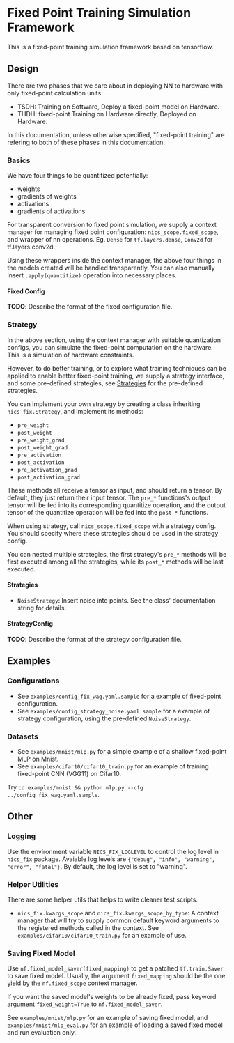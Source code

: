 # Fixed Point Training Simulation Framework

This is a fixed-point training simulation framework based on tensorflow.

Design
------------

There are two phases that we care about in deploying NN to hardware with only fixed-point calculation units:
* TSDH: Training on Software, Deploy a fixed-point model on Hardware.
* THDH: fixed-point Training on Hardware directly, Deployed on Hardware.

In this documentation, unless otherwise specified, "fixed-point training" are refering to both of these phases in this documentation.

### Basics

We have four things to be quantitized potentially:

* weights
* gradients of weights
* activations
* gradients of activations

For transparent conversion to fixed point simulation, we supply a context manager for managing fixed point configuration: `nics_scope.fixed_scope`, and wrapper of nn operations. Eg. `Dense` for `tf.layers.dense`, `Conv2d` for tf.layers.conv2d.

Using these wrappers inside the context manager, the above four things in the models created will be handled transparently. You can also manually insert `.apply(quantitize)` operation into necessary places.

#### Fixed Config

**TODO**: Describe the format of the fixed configuration file.

### Strategy

In the above section, using the context manager with suitable quantization configs, you can simulate the fixed-point computation on the hardware. This is a simulation of hardware constraints.

However, to do better training, or to explore what training techniques can be applied to enable better fixed-point training, we supply a strategy interface, and some pre-defined strategies, see [Strategies](#strategies) for the pre-defined strategies.

You can implement your own strategy by creating a class inheriting `nics_fix.Strategy`, and implement its methods:
* `pre_weight`
* `post_weight`
* `pre_weight_grad`
* `post_weight_grad`
* `pre_activation`
* `post_activation`
* `pre_activation_grad`
* `post_activation_grad`

These methods all receive a tensor as input, and should return a tensor. By default, they just return their input tensor. The `pre_*` functions's output tensor will be fed into its corresponding quantitize operation, and the output tensor of the quantitize operation will be fed into the `post_*` functions.

When using strategy, call `nics_scope.fixed_scope` with a strategy config. You should specify where these strategies should be used in the strategy config.

You can nested multiple strategies, the first strategy's `pre_*` methods will be first executed among all the strategies, while its `post_*` methods will be last executed.

<a name="strategies"></a>
#### Strategies

* `NoiseStrategy`: Insert noise into points. See the class' documentation string for details.

#### StrategyConfig

**TODO**: Describe the format of the strategy configuration file.

Examples
------------

### Configurations

* See `examples/config_fix_wag.yaml.sample` for a example of fixed-point configuration.
* See `examples/config_strategy_noise.yaml.sample` for a example of strategy configuration, using the pre-defined `NoiseStrategy`.

### Datasets

* See `examples/mnist/mlp.py` for a simple example of a shallow fixed-point MLP on Mnist. 
* See `examples/cifar10/cifar10_train.py` for an example of training fixed-point CNN (VGG11) on Cifar10.

Try `cd examples/mnist && python mlp.py --cfg ../config_fix_wag.yaml.sample`.

Other
------------

### Logging

Use the environment variable `NICS_FIX_LOGLEVEL` to control the log level in `nics_fix` package. Avaiable log levels are `{"debug", "info", "warning", "error", "fatal"}`. By default, the log level is set to "warning".

### Helper Utilities

There are some helper utils that helps to write cleaner test scripts.

* `nics_fix.kwargs_scope` and `nics_fix.kwargs_scope_by_type`: A context manager that will try to supply common default keyword arguments to the registered methods called in the context. See `examples/cifar10/cifar10_train.py` for an example of use.

### Saving Fixed Model

Use `nf.fixed_model_saver(fixed_mapping)` to get a patched `tf.train.Saver` to save fixed model. Usually, the argument `fixed_mapping` should be the one yield by the `nf.fixed_scope` context manager.

If you want the saved model's weights to be already fixed, pass keyword argument `fixed_weight=True` to `nf.fixed_model_saver`.

See `examples/mnist/mlp.py` for an example of saving fixed model, and `examples/mnist/mlp_eval.py` for an example of loading a saved fixed model and run evaluation only.
